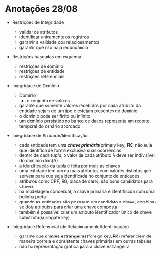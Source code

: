 # Anotações 28/08

- Restrições de Integridade
  - validar os atributos
  - identificar unicamente os registros
  - garantir a validade dos relacionamentos
  - garantir que não haja redundância

- Restrições baseadas em esquema
  - restrições de domínio
  - restrições de entidade
  - restrições referenciais

- Integridade de Domínio
  - Domínio
    - o conjunto de valores
  - garante que somente valores recebidos por cada atributo da entidade sejam de um tipo e estejam presentes no domínio
  - o domínio pode ser finito ou infinito
  - um domínio persistido no banco de dados representa um recorte temporal do cenário abordado

- Integridade de Entidade/Identificação
  - cada entidade tem uma ***chave primária***(primary key, **PK**) não nula que identifica de forma exclusiva suas ocorrências
  - dentro de cada *tupla*, o valor de cada atributo A deve ser indivisível do domínio dom(A)
  - a identificação da tupla é feita por meio as chaves
  - uma entidade tem um ou mais atributos com valores distintos que servem para que seja identificada no conjunto de entidades
  - atributos como CPF, RG, placa de carro, são bons candidatos para chaves
  - na modelagem conceitual, a chave primária é identificada com uma bolinha preta
  - quando as entidades não possuem um candidato a chave, combina-se dois atributos para criar uma chave composta
  - também é posssível criar um atributo identificador único de chave substituta(surrogate key)

- Integridade Referencial (de Relacionamento/Identificação)
  - garante que **chaves estrangeiras**(foreign key, **FK**) referenciem de maneira correta e consistente chaves primárias em outras tabelas
  - não há representação gráfica para a chave estrangeira